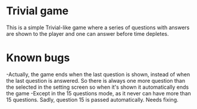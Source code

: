 # Trivial game  
  
This is a simple Trivial-like game where a series of questions with answers are shown to the player and one can answer before time depletes.  
  
# Known bugs  
-Actually, the game ends when the last question is shown, instead of when the last question is answered. So there is always one more question than the selected in the setting screen so when it's shown it automatically ends the game
-Except in the 15 questions mode, as it never can have more than 15 questions. Sadly, question 15 is passed automatically. Needs fixing.
